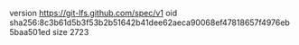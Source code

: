 version https://git-lfs.github.com/spec/v1
oid sha256:8c3b61d5b3f53b2b51642b41dee62aeca90068ef47818657f4976eb5baa501ed
size 2723

